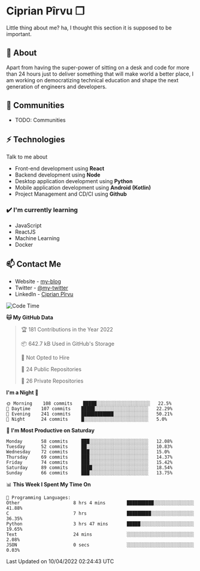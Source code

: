 # Ciprian Pîrvu ❐

Little thing about me? ha, I thought this section it is supposed to be important.

## 🧐 About

Apart from having the super-power of sitting on a desk and code for more than 24 hours just to deliver something that will make world a better place, I am working on democratizing technical education and shape the next generation of engineers and developers.

## 👯 Communities

-   TODO: Communities

## ⚡ Technologies

Talk to me about

-   Front-end development using **React**
-   Backend development using **Node**
-   Desktop application development using **Python**
-   Mobile application development using **Android (Kotlin)**
-   Project Management and CD/CI using **Github**

### ✔️ I'm currently learning

-   JavaScript
-   ReactJS
-   Machine Learning
-   Docker

## 📫 Contact Me

-   Website - [my-blog]()
-   Twitter - [@my-twitter]()
-   LinkedIn - [Ciprian Pîrvu](https://www.linkedin.com/in/p%C3%AErvu-ciprian-cristian-4415991b1/)

<!--START_SECTION:waka-->
![Code Time](http://img.shields.io/badge/Code%20Time-1%2C110%20hrs%2035%20mins-blue)

**🐱 My GitHub Data** 

> 🏆 181 Contributions in the Year 2022
 > 
> 📦 642.7 kB Used in GitHub's Storage 
 > 
> 🚫 Not Opted to Hire
 > 
> 📜 24 Public Repositories 
 > 
> 🔑 26 Private Repositories  
 > 
**I'm a Night 🦉** 

```text
🌞 Morning    108 commits    █████░░░░░░░░░░░░░░░░░░░░   22.5% 
🌆 Daytime    107 commits    █████░░░░░░░░░░░░░░░░░░░░   22.29% 
🌃 Evening    241 commits    ████████████░░░░░░░░░░░░░   50.21% 
🌙 Night      24 commits     █░░░░░░░░░░░░░░░░░░░░░░░░   5.0%

```
📅 **I'm Most Productive on Saturday** 

```text
Monday       58 commits     ███░░░░░░░░░░░░░░░░░░░░░░   12.08% 
Tuesday      52 commits     ██░░░░░░░░░░░░░░░░░░░░░░░   10.83% 
Wednesday    72 commits     ███░░░░░░░░░░░░░░░░░░░░░░   15.0% 
Thursday     69 commits     ███░░░░░░░░░░░░░░░░░░░░░░   14.37% 
Friday       74 commits     ███░░░░░░░░░░░░░░░░░░░░░░   15.42% 
Saturday     89 commits     ████░░░░░░░░░░░░░░░░░░░░░   18.54% 
Sunday       66 commits     ███░░░░░░░░░░░░░░░░░░░░░░   13.75%

```


📊 **This Week I Spent My Time On** 

```text
💬 Programming Languages: 
Other                    8 hrs 4 mins        ██████████░░░░░░░░░░░░░░░   41.88% 
C                        7 hrs               █████████░░░░░░░░░░░░░░░░   36.35% 
Python                   3 hrs 47 mins       █████░░░░░░░░░░░░░░░░░░░░   19.65% 
Text                     24 mins             ░░░░░░░░░░░░░░░░░░░░░░░░░   2.08% 
JSON                     0 secs              ░░░░░░░░░░░░░░░░░░░░░░░░░   0.03%

```


 Last Updated on 10/04/2022 02:24:43 UTC
<!--END_SECTION:waka-->
